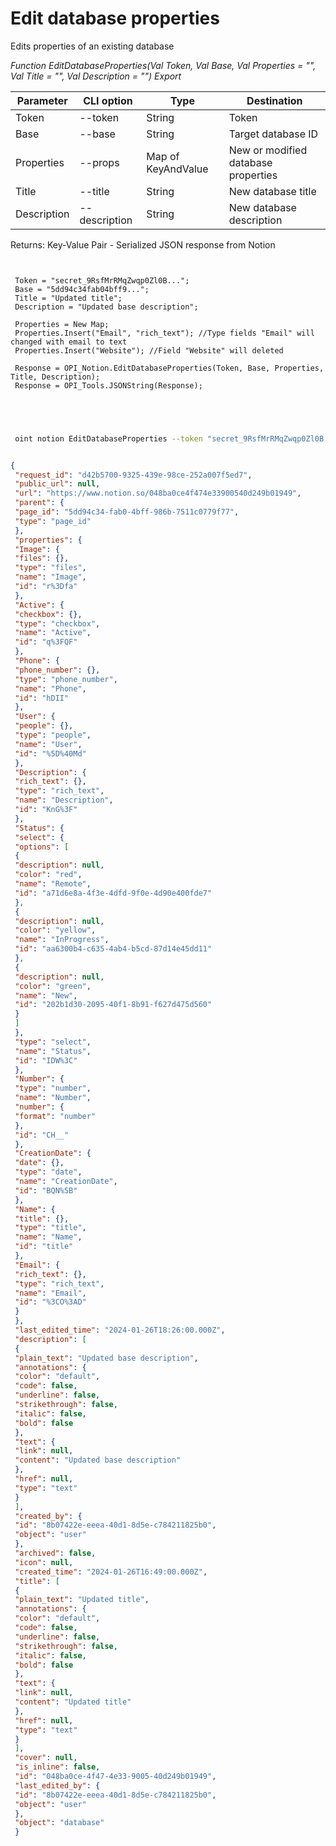 ﻿---
sidebar_position: 3
---

# Edit database properties
 Edits properties of an existing database


*Function EditDatabaseProperties(Val Token, Val Base, Val Properties = "", Val Title = "", Val Description = "") Export*

 | Parameter | CLI option | Type | Destination |
 |-|-|-|-|
 | Token | --token | String | Token |
 | Base | --base | String | Target database ID |
 | Properties | --props | Map of KeyAndValue | New or modified database properties |
 | Title | --title | String | New database title |
 | Description | --description | String | New database description |

 
 Returns: Key-Value Pair - Serialized JSON response from Notion

```bsl title="Code example"
	
 
 Token = "secret_9RsfMrRMqZwqp0Zl0B...";
 Base = "5dd94c34fab04bff9...";
 Title = "Updated title";
 Description = "Updated base description";
 
 Properties = New Map;
 Properties.Insert("Email", "rich_text"); //Type fields "Email" will changed with email to text
 Properties.Insert("Website"); //Field "Website" will deleted
 
 Response = OPI_Notion.EditDatabaseProperties(Token, Base, Properties, Title, Description);
 Response = OPI_Tools.JSONString(Response);
 
 
	
```

```sh title="CLI command example"
 
 oint notion EditDatabaseProperties --token "secret_9RsfMrRMqZwqp0Zl0B..." --base "5dd94c34fab04bff9..." --props %props% --title "Updated title" --description "Updated base description"


```


```json title="Result"

{
 "request_id": "d42b5700-9325-439e-98ce-252a007f5ed7",
 "public_url": null,
 "url": "https://www.notion.so/048ba0ce4f474e33900540d249b01949",
 "parent": {
 "page_id": "5dd94c34-fab0-4bff-986b-7511c0779f77",
 "type": "page_id"
 },
 "properties": {
 "Image": {
 "files": {},
 "type": "files",
 "name": "Image",
 "id": "r%3Dfa"
 },
 "Active": {
 "checkbox": {},
 "type": "checkbox",
 "name": "Active",
 "id": "q%3FQF"
 },
 "Phone": {
 "phone_number": {},
 "type": "phone_number",
 "name": "Phone",
 "id": "hDII"
 },
 "User": {
 "people": {},
 "type": "people",
 "name": "User",
 "id": "%5D%40Md"
 },
 "Description": {
 "rich_text": {},
 "type": "rich_text",
 "name": "Description",
 "id": "KnG%3F"
 },
 "Status": {
 "select": {
 "options": [
 {
 "description": null,
 "color": "red",
 "name": "Remote",
 "id": "a71d6e8a-4f3e-4dfd-9f0e-4d90e400fde7"
 },
 {
 "description": null,
 "color": "yellow",
 "name": "InProgress",
 "id": "aa6300b4-c635-4ab4-b5cd-87d14e45dd11"
 },
 {
 "description": null,
 "color": "green",
 "name": "New",
 "id": "202b1d30-2095-40f1-8b91-f627d475d560"
 }
 ]
 },
 "type": "select",
 "name": "Status",
 "id": "IDW%3C"
 },
 "Number": {
 "type": "number",
 "name": "Number",
 "number": {
 "format": "number"
 },
 "id": "CH__"
 },
 "CreationDate": {
 "date": {},
 "type": "date",
 "name": "CreationDate",
 "id": "BQN%5B"
 },
 "Name": {
 "title": {},
 "type": "title",
 "name": "Name",
 "id": "title"
 },
 "Email": {
 "rich_text": {},
 "type": "rich_text",
 "name": "Email",
 "id": "%3CO%3AD"
 }
 },
 "last_edited_time": "2024-01-26T18:26:00.000Z",
 "description": [
 {
 "plain_text": "Updated base description",
 "annotations": {
 "color": "default",
 "code": false,
 "underline": false,
 "strikethrough": false,
 "italic": false,
 "bold": false
 },
 "text": {
 "link": null,
 "content": "Updated base description"
 },
 "href": null,
 "type": "text"
 }
 ],
 "created_by": {
 "id": "8b07422e-eeea-40d1-8d5e-c784211825b0",
 "object": "user"
 },
 "archived": false,
 "icon": null,
 "created_time": "2024-01-26T16:49:00.000Z",
 "title": [
 {
 "plain_text": "Updated title",
 "annotations": {
 "color": "default",
 "code": false,
 "underline": false,
 "strikethrough": false,
 "italic": false,
 "bold": false
 },
 "text": {
 "link": null,
 "content": "Updated title"
 },
 "href": null,
 "type": "text"
 }
 ],
 "cover": null,
 "is_inline": false,
 "id": "048ba0ce-4f47-4e33-9005-40d249b01949",
 "last_edited_by": {
 "id": "8b07422e-eeea-40d1-8d5e-c784211825b0",
 "object": "user"
 },
 "object": "database"
 }

```
